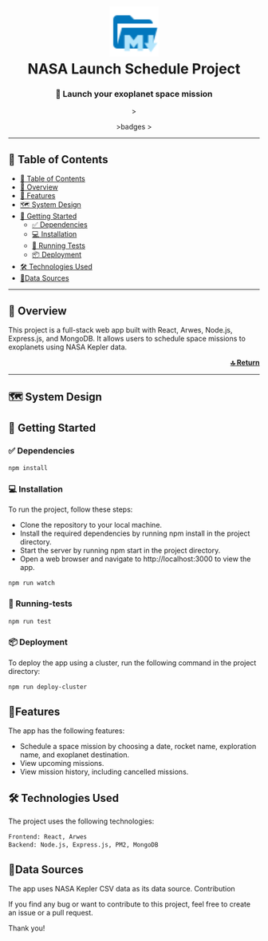 <h1 alight="center"></h1>

<div align="center">
  <h1 align="center">
    <img src="https://raw.githubusercontent.com/PKief/vscode-material-icon-theme/ec559a9f6bfd399b82bb44393651661b08aaf7ba/icons/folder-markdown-open.svg" width="100" />
    <br>NASA Launch Schedule Project</h1>

 <h3 align="center">🚀 Launch your exoplanet space mission </h3>
>  <p align="center">
>badges
> </p>

</div>

---

## 📍 Table of Contents

- [📍 Table of Contents](#-table-of-contents)
- [🤖 Overview](#-overview)
- [🔮 Features](#-features)
- [🗺 System Design](#-system-design)
- [🚀 Getting Started](#-getting-started)
  - [✅ Dependencies](#-dependencies)
  - [💻 Installation](#-installation)
  - [🧪 Running Tests](#-running-tests)
  - [📦 Deployment](#-deployment)
- [🛠 Technologies Used](#-technologies-used)
- [📂Data Sources](#-data-sources)


---
## 🤖 Overview

This project is a full-stack web app built with React, Arwes, Node.js, Express.js, and MongoDB. It allows users to schedule space missions to exoplanets using NASA Kepler data.

<p align="right">
  <a href="#top"><b>🔝 Return </b></a>
</p>

---

## 🗺 System Design

## 🚀 Getting Started

### ✅ Dependencies

```bash
npm install
```

### 💻 Installation

To run the project, follow these steps:

   - Clone the repository to your local machine.
   - Install the required dependencies by running npm install in the project directory.
   - Start the server by running npm start in the project directory.
   - Open a web browser and navigate to http://localhost:3000 to view the app.
   
   ```bash
   npm run watch
   ```

### 🧪 Running-tests

```bash
npm run test
```

### 📦 Deployment

To deploy the app using a cluster, run the following command in the project directory:

```bash
npm run deploy-cluster
```



## 🔮Features

The app has the following features:

  - Schedule a space mission by choosing a date, rocket name, exploration name, and exoplanet destination.
  - View upcoming missions.
  - View mission history, including cancelled missions.

## 🛠 Technologies Used

The project uses the following technologies:

    Frontend: React, Arwes
    Backend: Node.js, Express.js, PM2, MongoDB

## 📂Data Sources

The app uses NASA Kepler CSV data as its data source.
Contribution

If you find any bug or want to contribute to this project, feel free to create an issue or a pull request.

Thank you!
